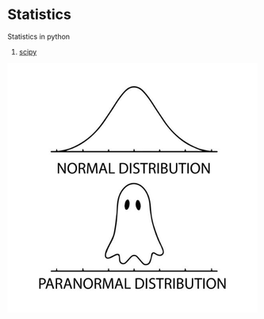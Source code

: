# Statistics

Statistics in python

1. [scipy](https://docs.scipy.org/doc/)

![paranormal](https://github.com/boyuan-li/BL-statistics/blob/master/paranormal.jpeg)
